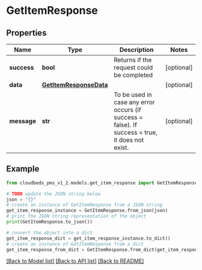 # GetItemResponse


## Properties

Name | Type | Description | Notes
------------ | ------------- | ------------- | -------------
**success** | **bool** | Returns if the request could be completed | [optional] 
**data** | [**GetItemResponseData**](GetItemResponseData.md) |  | [optional] 
**message** | **str** | To be used in case any error occurs (if success &#x3D; false). If success &#x3D; true, it does not exist. | [optional] 

## Example

```python
from cloudbeds_pms_v1_2.models.get_item_response import GetItemResponse

# TODO update the JSON string below
json = "{}"
# create an instance of GetItemResponse from a JSON string
get_item_response_instance = GetItemResponse.from_json(json)
# print the JSON string representation of the object
print(GetItemResponse.to_json())

# convert the object into a dict
get_item_response_dict = get_item_response_instance.to_dict()
# create an instance of GetItemResponse from a dict
get_item_response_from_dict = GetItemResponse.from_dict(get_item_response_dict)
```
[[Back to Model list]](../README.md#documentation-for-models) [[Back to API list]](../README.md#documentation-for-api-endpoints) [[Back to README]](../README.md)


